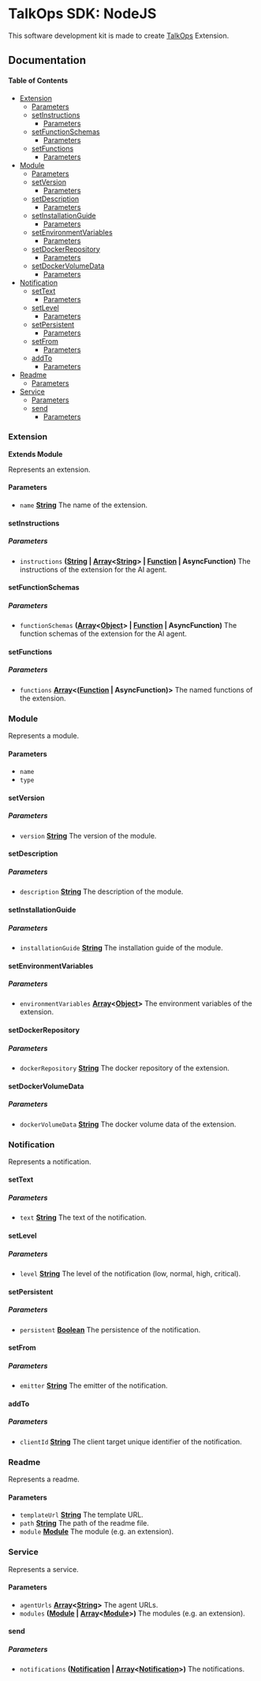 # TalkOps SDK: NodeJS

This software development kit is made to create [TalkOps](https://link.talkops.app/talkops) Extension.

## Documentation

<!-- Generated by documentation.js. Update this documentation by updating the source code. -->

#### Table of Contents

*   [Extension](#extension)
    *   [Parameters](#parameters)
    *   [setInstructions](#setinstructions)
        *   [Parameters](#parameters-1)
    *   [setFunctionSchemas](#setfunctionschemas)
        *   [Parameters](#parameters-2)
    *   [setFunctions](#setfunctions)
        *   [Parameters](#parameters-3)
*   [Module](#module)
    *   [Parameters](#parameters-4)
    *   [setVersion](#setversion)
        *   [Parameters](#parameters-5)
    *   [setDescription](#setdescription)
        *   [Parameters](#parameters-6)
    *   [setInstallationGuide](#setinstallationguide)
        *   [Parameters](#parameters-7)
    *   [setEnvironmentVariables](#setenvironmentvariables)
        *   [Parameters](#parameters-8)
    *   [setDockerRepository](#setdockerrepository)
        *   [Parameters](#parameters-9)
    *   [setDockerVolumeData](#setdockervolumedata)
        *   [Parameters](#parameters-10)
*   [Notification](#notification)
    *   [setText](#settext)
        *   [Parameters](#parameters-11)
    *   [setLevel](#setlevel)
        *   [Parameters](#parameters-12)
    *   [setPersistent](#setpersistent)
        *   [Parameters](#parameters-13)
    *   [setFrom](#setfrom)
        *   [Parameters](#parameters-14)
    *   [addTo](#addto)
        *   [Parameters](#parameters-15)
*   [Readme](#readme)
    *   [Parameters](#parameters-16)
*   [Service](#service)
    *   [Parameters](#parameters-17)
    *   [send](#send)
        *   [Parameters](#parameters-18)

### Extension

**Extends Module**

Represents an extension.

#### Parameters

*   `name` **[String](https://developer.mozilla.org/docs/Web/JavaScript/Reference/Global_Objects/String)** The name of the extension.

#### setInstructions

##### Parameters

*   `instructions` **([String](https://developer.mozilla.org/docs/Web/JavaScript/Reference/Global_Objects/String) | [Array](https://developer.mozilla.org/docs/Web/JavaScript/Reference/Global_Objects/Array)<[String](https://developer.mozilla.org/docs/Web/JavaScript/Reference/Global_Objects/String)> | [Function](https://developer.mozilla.org/docs/Web/JavaScript/Reference/Statements/function) | AsyncFunction)** The instructions of the extension for the AI agent.

#### setFunctionSchemas

##### Parameters

*   `functionSchemas` **([Array](https://developer.mozilla.org/docs/Web/JavaScript/Reference/Global_Objects/Array)<[Object](https://developer.mozilla.org/docs/Web/JavaScript/Reference/Global_Objects/Object)> | [Function](https://developer.mozilla.org/docs/Web/JavaScript/Reference/Statements/function) | AsyncFunction)** The function schemas of the extension for the AI agent.

#### setFunctions

##### Parameters

*   `functions` **[Array](https://developer.mozilla.org/docs/Web/JavaScript/Reference/Global_Objects/Array)<([Function](https://developer.mozilla.org/docs/Web/JavaScript/Reference/Statements/function) | AsyncFunction)>** The named functions of the extension.

### Module

Represents a module.

#### Parameters

*   `name` &#x20;
*   `type` &#x20;

#### setVersion

##### Parameters

*   `version` **[String](https://developer.mozilla.org/docs/Web/JavaScript/Reference/Global_Objects/String)** The version of the module.

#### setDescription

##### Parameters

*   `description` **[String](https://developer.mozilla.org/docs/Web/JavaScript/Reference/Global_Objects/String)** The description of the module.

#### setInstallationGuide

##### Parameters

*   `installationGuide` **[String](https://developer.mozilla.org/docs/Web/JavaScript/Reference/Global_Objects/String)** The installation guide of the module.

#### setEnvironmentVariables

##### Parameters

*   `environmentVariables` **[Array](https://developer.mozilla.org/docs/Web/JavaScript/Reference/Global_Objects/Array)<[Object](https://developer.mozilla.org/docs/Web/JavaScript/Reference/Global_Objects/Object)>** The environment variables of the extension.

#### setDockerRepository

##### Parameters

*   `dockerRepository` **[String](https://developer.mozilla.org/docs/Web/JavaScript/Reference/Global_Objects/String)** The docker repository of the extension.

#### setDockerVolumeData

##### Parameters

*   `dockerVolumeData` **[String](https://developer.mozilla.org/docs/Web/JavaScript/Reference/Global_Objects/String)** The docker volume data of the extension.

### Notification

Represents a notification.

#### setText

##### Parameters

*   `text` **[String](https://developer.mozilla.org/docs/Web/JavaScript/Reference/Global_Objects/String)** The text of the notification.

#### setLevel

##### Parameters

*   `level` **[String](https://developer.mozilla.org/docs/Web/JavaScript/Reference/Global_Objects/String)** The level of the notification (low, normal, high, critical).

#### setPersistent

##### Parameters

*   `persistent` **[Boolean](https://developer.mozilla.org/docs/Web/JavaScript/Reference/Global_Objects/Boolean)** The persistence of the notification.

#### setFrom

##### Parameters

*   `emitter` **[String](https://developer.mozilla.org/docs/Web/JavaScript/Reference/Global_Objects/String)** The emitter of the notification.

#### addTo

##### Parameters

*   `clientId` **[String](https://developer.mozilla.org/docs/Web/JavaScript/Reference/Global_Objects/String)** The client target unique identifier of the notification.

### Readme

Represents a readme.

#### Parameters

*   `templateUrl` **[String](https://developer.mozilla.org/docs/Web/JavaScript/Reference/Global_Objects/String)** The template URL.
*   `path` **[String](https://developer.mozilla.org/docs/Web/JavaScript/Reference/Global_Objects/String)** The path of the readme file.
*   `module` **[Module](#module)** The module (e.g. an extension).

### Service

Represents a service.

#### Parameters

*   `agentUrls` **[Array](https://developer.mozilla.org/docs/Web/JavaScript/Reference/Global_Objects/Array)<[String](https://developer.mozilla.org/docs/Web/JavaScript/Reference/Global_Objects/String)>** The agent URLs.
*   `modules` **([Module](#module) | [Array](https://developer.mozilla.org/docs/Web/JavaScript/Reference/Global_Objects/Array)<[Module](#module)>)** The modules (e.g. an extension).

#### send

##### Parameters

*   `notifications` **([Notification](#notification) | [Array](https://developer.mozilla.org/docs/Web/JavaScript/Reference/Global_Objects/Array)<[Notification](#notification)>)** The notifications.
